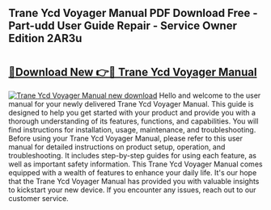 ## Trane Ycd Voyager Manual PDF Download Free - Part-udd User Guide Repair - Service Owner Edition 2AR3u

# <h2><a href="http://bc77494.oget.top/?id=Trane+Ycd+Voyager+Manual">🔗Download New 👉🔴 Trane Ycd Voyager Manual</a></h2>

[![Trane Ycd Voyager Manual new download](https://i.imgur.com/5g1atiW.png)](http://bc77494.oget.top/?id=Trane+Ycd+Voyager+Manual)
Hello and welcome to the user manual for your newly delivered Trane Ycd Voyager Manual. This guide is designed to help you get started with your product and provide you with a thorough understanding of its features, functions, and capabilities. You will find instructions for installation, usage, maintenance, and troubleshooting. Before using your Trane Ycd Voyager Manual, please refer to this user manual for detailed instructions on product setup, operation, and troubleshooting. It includes step-by-step guides for using each feature, as well as important safety information. This Trane Ycd Voyager Manual comes equipped with a wealth of features to enhance your daily life. It's our hope that the Trane Ycd Voyager Manual has provided you with valuable insights to kickstart your new device. If you encounter any issues, reach out to our customer service.
